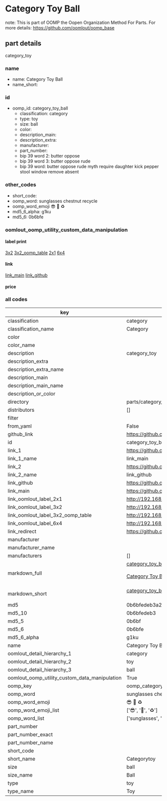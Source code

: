 # Category Toy Ball  

note: This is part of OOMP the Oopen Organization Method For Parts. For more details: https://github.com/oomlout/oomp_base

##  part details
  



category_toy



### name
* name: Category Toy Ball
* name_short: 
### id
* oomp_id: category_toy_ball
  * classification: category
  * type: toy
  * size: ball
  * color: 
  * description_main: 
  * description_extra: 
  * manufacturer: 
  * part_number: 
  * bip 39 word 2: butter oppose
  * bip 39 word 3: butter oppose rude
  * bip 39 word: butter oppose rude myth require daughter kick pepper stool window remove absent

### other_codes
* short_code: 
* oomp_word: sunglasses chestnut recycle
* oomp_word_emoji :sunglasses: :chestnut: :recycle:
* md5_6_alpha: g1ku
* md5_6: 0b6bfe






### oomlout_oomp_utility_custom_data_manipulation
#### label print
[3x2](http://192.168.1.245:1112/?label=oomp%20g1ku)
[3x2_oomp_table](http://192.168.1.108:1112/?label=oomp%20g1ku)
[2x1](http://192.168.1.242:1112/?label=oomp%20g1ku)
[6x4](http://192.168.1.55:1112/?label=oomp%20g1ku)    

#### link

[link_main](https://github.com/oomlout/oomlout_oomp_version_1_messy/tree/main/parts/category_toy_ball) [link_github](https://github.com/oomlout/oomlout_oomp_version_1_messy/tree/main/parts/category_toy_ball)                             

#### price







### all codes 
| key | value |  
| --- | --- |  
| classification | category |  
| classification_name | Category |  
| color |  |  
| color_name |  |  
| description | category_toy |  
| description_extra |  |  
| description_extra_name |  |  
| description_main |  |  
| description_main_name |  |  
| description_or_color |   |  
| directory | parts/category_toy_ball |  
| distributors | [] |  
| filter |  |  
| from_yaml | False |  
| github_link | https://github.com/oomlout/oomlout_oomp_part_src/tree/main/parts/category_toy_ball |  
| id | category_toy_ball |  
| link_1 | https://github.com/oomlout/oomlout_oomp_version_1_messy/tree/main/parts/category_toy_ball |  
| link_1_name | link_main |  
| link_2 | https://github.com/oomlout/oomlout_oomp_version_1_messy/tree/main/parts/category_toy_ball |  
| link_2_name | link_github |  
| link_github | https://github.com/oomlout/oomlout_oomp_version_1_messy/tree/main/parts/category_toy_ball |  
| link_main | https://github.com/oomlout/oomlout_oomp_version_1_messy/tree/main/parts/category_toy_ball |  
| link_oomlout_label_2x1 | http://192.168.1.242:1112/?label=oomp%20g1ku |  
| link_oomlout_label_3x2 | http://192.168.1.245:1112/?label=oomp%20g1ku |  
| link_oomlout_label_3x2_oomp_table | http://192.168.1.108:1112/?label=oomp%20g1ku |  
| link_oomlout_label_6x4 | http://192.168.1.55:1112/?label=oomp%20g1ku |  
| link_redirect | https://github.com/oomlout/oomlout_oomp_version_1_messy/tree/main/parts/category_toy_ball |  
| manufacturer |  |  
| manufacturer_name |  |  
| manufacturers | [] |  
| markdown_full | [category_toy_ball](none)<br>[](none)<br>[Category Toy Ball](none)<br><br> |  
| markdown_short | [category_toy_ball](none)<br><br> |  
| md5 | 0b6bfedeb3a2ef44df5b892979e6e0fa |  
| md5_10 | 0b6bfedeb3 |  
| md5_5 | 0b6bf |  
| md5_6 | 0b6bfe |  
| md5_6_alpha | g1ku |  
| name | Category Toy Ball |  
| oomlout_detail_hierarchy_1 | category |  
| oomlout_detail_hierarchy_2 | toy |  
| oomlout_detail_hierarchy_3 | ball |  
| oomlout_oomp_utility_custom_data_manipulation | True |  
| oomp_key | oomp_category_toy_ball |  
| oomp_word | sunglasses chestnut recycle |  
| oomp_word_emoji | :sunglasses: :chestnut: :recycle: |  
| oomp_word_emoji_list | [':sunglasses:', ':chestnut:', ':recycle:'] |  
| oomp_word_list | ['sunglasses', 'chestnut', 'recycle'] |  
| part_number |  |  
| part_number_exact |  |  
| part_number_name |  |  
| short_code |  |  
| short_name | Categorytoy |  
| size | ball |  
| size_name | Ball |  
| type | toy |  
| type_name | Toy |  
